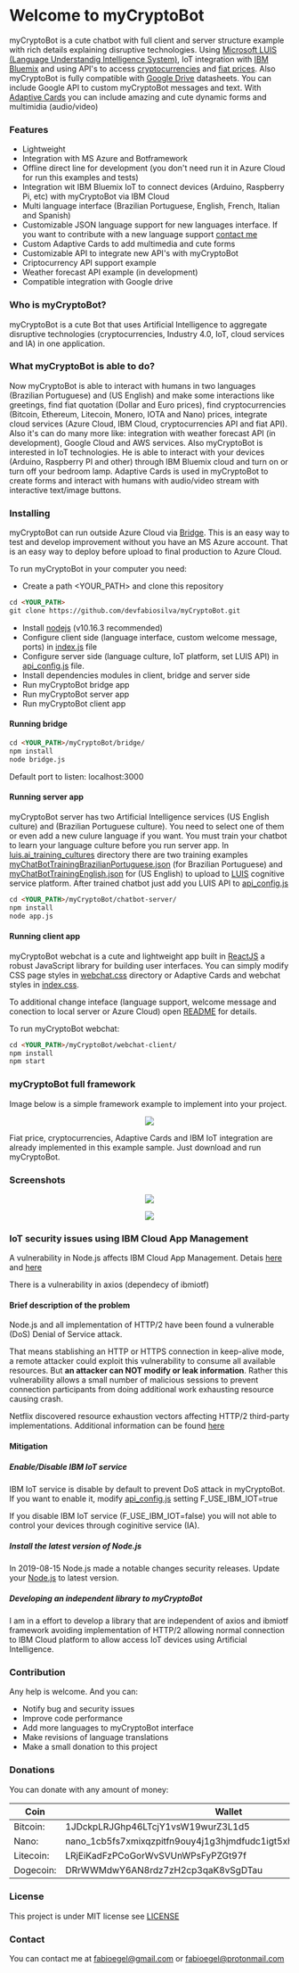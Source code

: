 # Welcome to myCryptoBot

myCryptoBot is a cute chatbot with full client and server structure example with rich details explaining disruptive technologies. Using [Microsoft LUIS (Language Understandig Intelligence System)](https://www.luis.ai/home), IoT integration with [IBM Bluemix](https://www.ibm.com/cloud/info/fast-cloud-servers) and using API's to access [cryptocurrencies](https://coinmarketcap.com) and [fiat prices](https://apilayer.com). Also myCryptoBot is fully compatible with [Google Drive](https://about.google/intl/drive/) datasheets. You can include Google API to custom myCryptoBot messages and text. With [Adaptive Cards](https://adaptivecards.io) you can include amazing and cute dynamic forms and multimidia (audio/video)

### Features

- Lightweight
- Integration with MS Azure and Botframework
- Offline direct line for development (you don't need run it in Azure Cloud for run this examples and tests)
- Integration wit IBM Bluemix IoT to connect devices (Arduino, Raspberry Pi, etc) with myCryptoBot via IBM Cloud
- Multi language interface (Brazilian Portuguese, English, French, Italian and Spanish)
- Customizable JSON language support for new languages interface. If you want to contribute with a new language support [contact me](mailto:fabioegel@gmail.com)
- Custom Adaptive Cards to add multimedia and cute forms
- Customizable API to integrate new API's with myCryptoBot
- Criptocurrency API support example
- Weather forecast API example (in development)
- Compatible integration with Google drive

### Who is myCryptoBot?

myCryptoBot is a cute Bot that uses Artificial Intelligence to aggregate disruptive technologies (cryptocurrencies, Industry 4.0, IoT, cloud services and IA) in one application.

### What myCryptoBot is able to do?

Now myCryptoBot is able to interact with humans in two languages (Brazilian Portuguese) and (US English) and make some interactions like greetings, find fiat quotation (Dollar and Euro prices), find cryptocurrencies (Bitcoin, Ethereum, Litecoin, Monero, IOTA and Nano) prices, integrate cloud services (Azure Cloud, IBM Cloud, cryptocurrencies API and fiat API). Also it's can do many more like: integration with weather forecast API (in development), Google Cloud and AWS services. Also myCryptoBot is interested in IoT technologies. He is able to interact with your devices (Arduino, Raspberry PI and other) through IBM Bluemix cloud and turn on or turn off your bedroom lamp. Adaptive Cards is used in myCryptoBot to create forms and interact with humans with audio/video stream with interactive text/image buttons.

### Installing

myCryptoBot can run outside Azure Cloud via [Bridge](/bridge/). This is an easy way to test and develop improvement without you have an MS Azure account. That is an easy way to deploy before upload to final production to Azure Cloud.

To run myCryptoBot in your computer you need:

- Create a path <YOUR_PATH> and clone this repository
```markdown
cd <YOUR_PATH>
git clone https://github.com/devfabiosilva/myCryptoBot.git
```
- Install [nodejs](https://nodejs.org/en/) (v10.16.3 recommended)
- Configure client side (language interface, custom welcome message, ports) in [index.js](webchat-client/src/index.js) file
- Configure server side (language culture, IoT platform, set LUIS API) in [api_config.js](chatbot-server/api_config.js) file.
- Install dependencies modules in client, bridge and server side
- Run myCryptoBot bridge app
- Run myCryptoBot server app
- Run myCryptoBot client app

#### Running bridge

```markdown
cd <YOUR_PATH>/myCryptoBot/bridge/
npm install
node bridge.js
```
Default port to listen: localhost:3000

#### Running server app

myCryptoBot server has two Artificial Intelligence services (US English culture) and (Brazilian Portuguese culture). You need to select one of them or even add a new culure language if you want. You must train your chatbot to learn your language culture before you run server app. In [luis.ai_training_cultures](/luis.ai_training_cultures) directory there are two training examples [myChatBotTrainingBrazilianPortuguese.json](/myCryptoBot/luis.ai_training_cultures/myChatBotTrainingBrazilianPortuguese.json) (for Brazilian Portuguese) and [myChatBotTrainingEnglish.json](/luis.ai_training_cultures/myChatBotTrainingEnglish.json) for (US English) to upload to [LUIS](https://www.luis.ai/home) cognitive service platform. After trained chatbot just add you LUIS API to [api_config.js](/chatbot-server/api_config.js)

```markdown
cd <YOUR_PATH>/myCryptoBot/chatbot-server/
npm install
node app.js
```

#### Running client app

myCryptoBot webchat is a cute and lightweight app built in [ReactJS](https://reactjs.org) a robust JavaScript library for building user interfaces. You can simply modify CSS page styles in [webchat.css](/webchat-client/public/styles/webchat.css) directory or Adaptive Cards and webchat styles in [index.css](/webchat-client/src/index.css).

To additional change inteface (language support, welcome message and conection to local server or Azure Cloud) open [README](/webchat-client/README.md) for details.

To run myCryptoBot webchat:

```markdown
cd <YOUR_PATH>/myCryptoBot/webchat-client/
npm install
npm start
```

### myCryptoBot full framework

Image below is a simple framework example to implement into your project.

<p align="center">
  <img src="/docs/images/screenshot16.png">
</p>

Fiat price, cryptocurrencies, Adaptive Cards and IBM IoT integration are already implemented in this example sample. Just download and run myCryptoBot.

### Screenshots

<p align="center">
  <img src="/docs/images/screenshot17.png">
</p>

<p align="center">
  <img src="/docs/images/screenshot18.png">
</p>

### IoT security issues using IBM Cloud App Management

A vulnerability in Node.js affects IBM Cloud App Management. Detais [here](https://nodejs.org/en/blog/vulnerability/november-2018-security-releases/) and [here](https://www.ibm.com/support/pages/security-bulletin-vulnerability-nodejs-affects-ibm-cloud-app-management-v2018)

There is a vulnerability in axios (dependecy of ibmiotf)

#### Brief description of the problem
Node.js and all implementation of HTTP/2 have been found a vulnerable (DoS) Denial of Service attack.

That means stablishing an HTTP or HTTPS connection in keep-alive mode, a remote attacker could exploit this vulnerability to consume all available resources. But **an attacker can NOT modify or leak information**. Rather this vulnerability allows a small number of malicious sessions to prevent connection participants from doing additional work exhausting resource causing crash.

Netflix discovered resource exhaustion vectors affecting HTTP/2 third-party implementations. Additional information can be found [here](https://github.com/Netflix/security-bulletins/blob/master/advisories/third-party/2019-002.md)

#### Mitigation

##### Enable/Disable IBM IoT service

IBM IoT service is disable by default to prevent DoS attack in myCryptoBot. If you want to enable it, modify [api_config.js](/chatbot-server/api_config.js) setting F_USE_IBM_IOT=true

If you disable IBM IoT service (F_USE_IBM_IOT=false) you will not able to control your devices through coginitive service (IA).

##### Install the latest version of Node.js

In 2019-08-15 Node.js made a notable changes security releases. Update your [Node.js](https://nodejs.org/en/) to latest version.

##### Developing an independent library to myCryptoBot

I am in a effort to develop a library that are independent of axios and ibmiotf framework avoiding implementation of HTTP/2 allowing normal connection to IBM Cloud platform to allow access IoT devices using Artificial Intelligence.

### Contribution

Any help is welcome. And you can:

- Notify bug and security issues
- Improve code performance
- Add more languages to myCryptoBot interface
- Make revisions of language translations
- Make a small donation to this project

### Donations

You can donate with any amount of money:

Coin | Wallet
---- | ------
Bitcoin:   | 1JDckpLRJGhp46LTcjY1vsW19wurZ3L1d5
Nano:      | nano_1cb5fs7xmixqzpitfn9ouy4j1g3hjmdfudc1igt5xhwwps7qdku5htqxmznb
Litecoin:  | LRjEiKadFzPCoGorWvSVUnWPsFyPZGt97f
Dogecoin:  | DRrWWMdwY6AN8rdz7zH2cp3qaK8vSgDTau

### License

This project is under MIT license see [LICENSE](/LICENSE)

### Contact

You can contact me at [fabioegel@gmail.com](mailto:fabioegel@gmail.com) or [fabioegel@protonmail.com](mailto:fabioegel@protonmail.com)

